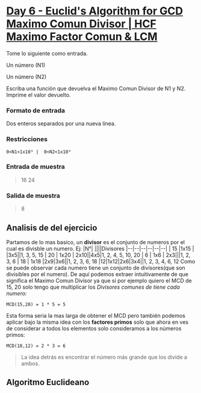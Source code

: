 

# [Day 6 - Euclid's Algorithm for GCD Maximo Comun Divisor | HCF Maximo Factor Comun & LCM](https://online.codingblocks.com/app/player/92078/content/80922/7751)

Tome lo siguiente como entrada. 

Un número (N1)

 Un número (N2)

Escriba una función que devuelva el Maximo Comun Divisor de N1 y N2. Imprime el valor devuelto.

### Formato de entrada 

Dos enteros separados por una nueva línea. 

### Restricciones 

    0<N1<1x10⁹ |  0<N2<1x10⁹

### Entrada de muestra 
> 16 
> 24 
### Salida de muestra 
> 8
## Analisis de del ejercicio
Partamos de lo mas basico, un **divisor** es el conjunto de numeros por el cual es divisble un numero. Ej: 
|N°|  ||||Divisores
|--|--|--|--|--|--|
| 15 |1x15 | |3x5||1, 3, 5, 15
| 20 | 1x20 | 2x10||4x5|1, 2, 4, 5, 10, 20
| 6 | 1x6 | 2x3|||1, 2, 3, 6
| 18 | 1x18 |2x9|3x6||1, 2, 3, 6, 18
|12|1x12|2x6|3x4||1, 2, 3, 4, 6, 12
Como se puede observar cada numero tiene un conjunto de divisores(que son divisibles por el numero). De aquí podemos extraer intuitivamente de que significa el Maximo Comun Divisor ya que si por ejemplo quiero el MCD de 15, 20 solo tengo que multiplicar los *Divisores comunes de tiene cada numero:*

    MCD(15,20) = 1 * 5 = 5
   
Esta forma seria la mas larga de obtener el MCD pero también podemos aplicar bajo la misma idea con los **factores primos** solo que ahora en ves de considerar a todos los elementos solo consideramos a los números primos:

    MCD(18,12) = 2 * 3 = 6
   
> La idea detrás es encontrar el número más grande que los divide a ambos.
## Algoritmo Euclideano
 
<!--stackedit_data:
eyJoaXN0b3J5IjpbLTc1NTY2NTE5NywxODUwNzkzNDkxLC0xMT
UxMDUzNDM3LC05ODI4MDMwODEsMTI4MTcwNTA3NSwyMDc4MTAz
Nzg1XX0=
-->